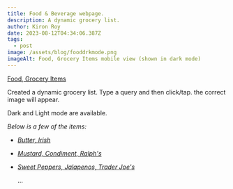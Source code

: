 ```yaml
---
title: Food & Beverage webpage.
description: A dynamic grocery list.
author: Kiron Roy
date: 2023-08-12T04:34:06.387Z
tags:
  - post
image: /assets/blog/fooddrkmode.png
imageAlt: Food, Grocery Items mobile view (shown in dark mode)
---
```

[Food, Grocery Items](https://kironroy.dev/food_items/food_groceries)

<!--StartFragment-->

Created a dynamic grocery list. Type a query and then click/tap. the correct image will appear.

D﻿ark and Light mode are available.

<!--EndFragment-->

*B﻿elow is a few of the items:*

* *[Butter, Irish](https://kironroy.dev/food_items/food_groceries#butter)*
* *[Mustard, Condiment, Ralph's](https://kironroy.dev/food_items/food_groceries#mustard)*
* *[Sweet Peppers, Jalapenos, Trader Joe's](https://kironroy.dev/food_items/food_groceries#sweet_peppers)*



  .﻿..

<!--EndFragment-->